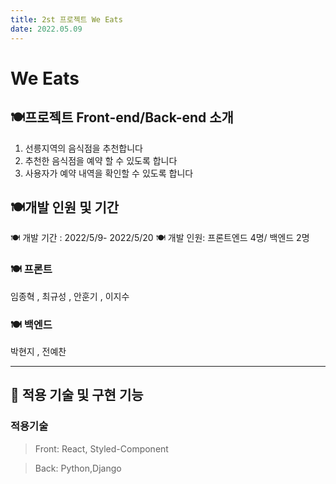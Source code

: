 ```yaml
---
title: 2st 프로젝트 We Eats
date: 2022.05.09
---
```


# We Eats

## 🍽프로젝트 Front-end/Back-end 소개

1. 선릉지역의 음식점을 추천합니다
2. 추천한 음식점을 예약 할 수 있도록 합니다
3. 사용자가 예약 내역을 확인할 수 있도록 합니다

## 🍽개발 인원 및 기간

🍽 개발 기간 : 2022/5/9- 2022/5/20
🍽 개발 인원: 프론트엔드 4명/ 백엔드 2명

### 🍽 프론트

임종혁 , 최규성 , 안훈기 , 이지수

### 🍽 백엔드

박현지 , 전예찬

---

## 🍻 적용 기술 및 구현 기능

### 적용기술

> Front: React, Styled-Component

> Back: Python,Django
